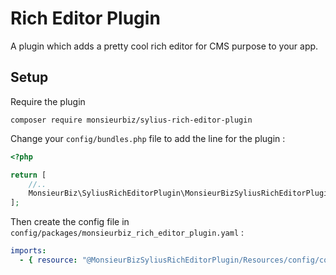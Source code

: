 # Rich Editor Plugin

A plugin which adds a pretty cool rich editor for CMS purpose to your app.

## Setup

Require the plugin

`composer require monsieurbiz/sylius-rich-editor-plugin`

Change your `config/bundles.php` file to add the line for the plugin : 

```php
<?php

return [
    //..
    MonsieurBiz\SyliusRichEditorPlugin\MonsieurBizSyliusRichEditorPlugin::class => ['all' => true],
];
```

Then create the config file in `config/packages/monsieurbiz_rich_editor_plugin.yaml` :

```yaml
imports:
  - { resource: "@MonsieurBizSyliusRichEditorPlugin/Resources/config/config.yaml" }
```

